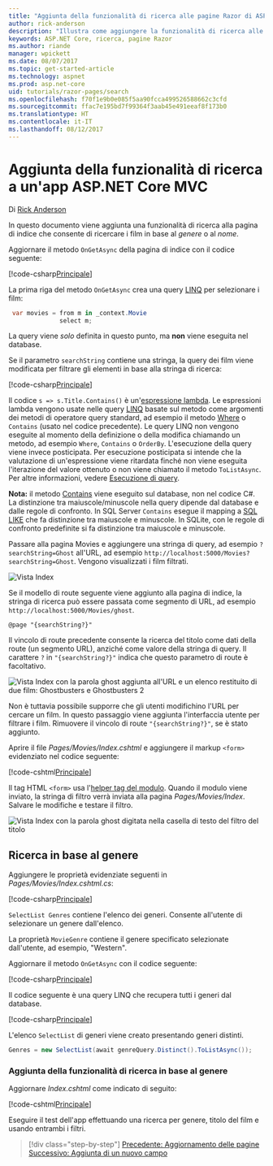 ```yaml
---
title: "Aggiunta della funzionalità di ricerca alle pagine Razor di ASP.NET Core MVC"
author: rick-anderson
description: "Illustra come aggiungere la funzionalità di ricerca alle pagine Razor di ASP.NET Core"
keywords: ASP.NET Core, ricerca, pagine Razor
ms.author: riande
manager: wpickett
ms.date: 08/07/2017
ms.topic: get-started-article
ms.technology: aspnet
ms.prod: asp.net-core
uid: tutorials/razor-pages/search
ms.openlocfilehash: f70f1e9b0e085f5aa90fcca499526588662c3cfd
ms.sourcegitcommit: ffac7e195bd7f99364f3aab45e491eeaf8f173b0
ms.translationtype: HT
ms.contentlocale: it-IT
ms.lasthandoff: 08/12/2017
---
```

# <a name="adding-search-to-an-aspnet-core-mvc-app"></a>Aggiunta della funzionalità di ricerca a un'app ASP.NET Core MVC

Di [Rick Anderson](https://twitter.com/RickAndMSFT)

In questo documento viene aggiunta una funzionalità di ricerca alla pagina di indice che consente di ricercare i film in base al *genere* o al *nome*.

Aggiornare il metodo `OnGetAsync` della pagina di indice con il codice seguente:

[!code-csharp[Principale](razor-pages-start/sample/RazorPagesMovie/Pages/Movies/Index.cshtml.cs?name=snippet_1stSearch)]

La prima riga del metodo `OnGetAsync` crea una query [LINQ](https://docs.microsoft.com/dotnet/csharp/programming-guide/concepts/linq/) per selezionare i film:

```csharp
 var movies = from m in _context.Movie
              select m;
```

La query viene *solo* definita in questo punto, ma **non** viene eseguita nel database.

Se il parametro `searchString` contiene una stringa, la query dei film viene modificata per filtrare gli elementi in base alla stringa di ricerca:

[!code-csharp[Principale](razor-pages-start/sample/RazorPagesMovie/Pages/Movies/Index.cshtml.cs?name=snippet_SearchNull)]

Il codice `s => s.Title.Contains()` è un'[espressione lambda](https://docs.microsoft.com/en-us/dotnet/csharp/programming-guide/statements-expressions-operators/lambda-expressions). Le espressioni lambda vengono usate nelle query [LINQ](https://docs.microsoft.com/dotnet/csharp/programming-guide/concepts/linq/) basate sul metodo come argomenti dei metodi di operatore query standard, ad esempio il metodo [Where](https://docs.microsoft.com/en-us/dotnet/csharp/programming-guide/concepts/linq/query-syntax-and-method-syntax-in-linq) o `Contains` (usato nel codice precedente). Le query LINQ non vengono eseguite al momento della definizione o della modifica chiamando un metodo, ad esempio `Where`, `Contains` o `OrderBy`. L'esecuzione della query viene invece posticipata. Per esecuzione posticipata si intende che la valutazione di un'espressione viene ritardata finché non viene eseguita l'iterazione del valore ottenuto o non viene chiamato il metodo `ToListAsync`. Per altre informazioni, vedere [Esecuzione di query](https://docs.microsoft.com/en-us/dotnet/framework/data/adonet/ef/language-reference/query-execution).

**Nota:** il metodo [Contains](http://msdn.microsoft.com/library/bb155125.aspx) viene eseguito sul database, non nel codice C#. La distinzione tra maiuscole/minuscole nella query dipende dal database e dalle regole di confronto. In SQL Server `Contains` esegue il mapping a [SQL LIKE](https://docs.microsoft.com/en-us/sql/t-sql/language-elements/like-transact-sql) che fa distinzione tra maiuscole e minuscole. In SQLite, con le regole di confronto predefinite si fa distinzione tra maiuscole e minuscole.

Passare alla pagina Movies e aggiungere una stringa di query, ad esempio `?searchString=Ghost` all'URL, ad esempio `http://localhost:5000/Movies?searchString=Ghost`. Vengono visualizzati i film filtrati.

![Vista Index](search/_static/ghost.png)

Se il modello di route seguente viene aggiunto alla pagina di indice, la stringa di ricerca può essere passata come segmento di URL, ad esempio `http://localhost:5000/Movies/ghost`.

```cshtml
@page "{searchString?}"
```

Il vincolo di route precedente consente la ricerca del titolo come dati della route (un segmento URL), anziché come valore della stringa di query.  Il carattere `?` in `"{searchString?}"` indica che questo parametro di route è facoltativo.

![Vista Index con la parola ghost aggiunta all'URL e un elenco restituito di due film: Ghostbusters e Ghostbusters 2](search/_static/g2.png)

Non è tuttavia possibile supporre che gli utenti modifichino l'URL per cercare un film. In questo passaggio viene aggiunta l'interfaccia utente per filtrare i film. Rimuovere il vincolo di route `"{searchString?}"`, se è stato aggiunto.

Aprire il file *Pages/Movies/Index.cshtml* e aggiungere il markup `<form>` evidenziato nel codice seguente:

[!code-cshtml[Principale](razor-pages-start/sample/RazorPagesMovie/Pages/Movies/Index2.cshtml?highlight=14-19&range=1-22)]

Il tag HTML `<form>` usa l'[helper tag del modulo](xref:mvc/views/working-with-forms#the-form-tag-helper). Quando il modulo viene inviato, la stringa di filtro verrà inviata alla pagina *Pages/Movies/Index*. Salvare le modifiche e testare il filtro.

![Vista Index con la parola ghost digitata nella casella di testo del filtro del titolo](search/_static/filter.png)

## <a name="search-by-genre"></a>Ricerca in base al genere

Aggiungere le proprietà evidenziate seguenti in *Pages/Movies/Index.cshtml.cs*:

[!code-csharp[Principale](razor-pages-start/sample/RazorPagesMovie/Pages/Movies/Index.cshtml.cs?name=snippet_newProps&highlight=11-)]

`SelectList Genres` contiene l'elenco dei generi. Consente all'utente di selezionare un genere dall'elenco.

La proprietà `MovieGenre` contiene il genere specificato selezionate dall'utente, ad esempio, "Western".

Aggiornare il metodo `OnGetAsync` con il codice seguente:

[!code-csharp[Principale](razor-pages-start/sample/RazorPagesMovie/Pages/Movies/Index.cshtml.cs?name=snippet_SearchGenre)]

Il codice seguente è una query LINQ che recupera tutti i generi dal database.

[!code-csharp[Principale](razor-pages-start/sample/RazorPagesMovie/Pages/Movies/Index.cshtml.cs?name=snippet_LINQ)]

L'elenco `SelectList` di generi viene creato presentando generi distinti.

<!-- BUG in OPS
Tag snippet_selectlist's start line '75' should be less than end line '29' when resolving "[!code-csharp[Main](razor-pages-start/sample/RazorPagesMovie/Pages/Movies/Index.cshtml.cs?name=snippet_SelectList)]"

There is no start line.

[!code-csharp[Main](razor-pages-start/sample/RazorPagesMovie/Pages/Movies/Index.cshtml.cs?name=snippet_SelectList)]
-->

```csharp
Genres = new SelectList(await genreQuery.Distinct().ToListAsync());
```

### <a name="adding-search-by-genre"></a>Aggiunta della funzionalità di ricerca in base al genere

Aggiornare *Index.cshtml* come indicato di seguito:

[!code-cshtml[Principale](razor-pages-start/sample/RazorPagesMovie/Pages/Movies/IndexFormGenreNoRating.cshtml?highlight=16-18&range=1-26)]

Eseguire il test dell'app effettuando una ricerca per genere, titolo del film e usando entrambi i filtri.

>[!div class="step-by-step"]
[Precedente: Aggiornamento delle pagine](xref:tutorials/razor-pages/da1)
[Successivo: Aggiunta di un nuovo campo](xref:tutorials/razor-pages/new-field)